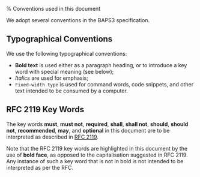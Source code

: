 % Conventions used in this document

We adopt several conventions in the BAPS3 specification.

## Typographical Conventions

We use the following typographical conventions:

* __Bold text__ is used either as a paragraph heading, or to introduce a
  key word with special meaning (see below);
* _Italics_ are used for emphasis;
* `Fixed-width type` is used for command words, code snippets, and other
  text intended to be consumed by a computer.

## RFC 2119 Key Words

The key words __must__, __must not__, __required__, __shall__, __shall not__,
__should__, __should not__, __recommended__,  __may__, and __optional__ in this
document are to be interpreted as described in
[RFC 2119](https://www.ietf.org/rfc/rfc2119.txt).

Note that the RFC 2119 key words are highlighted in this document by the use
of __bold face__, as opposed to the capitalisation suggested in RFC 2119.  Any
instance of such a key word that is not in bold is not intended to be
interpreted as per the RFC.
